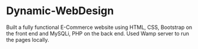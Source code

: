 # Dynamic-WebDesign
Built a fully functional E-Commerce website using HTML, CSS, Bootstrap on the front end and MySQLi, PHP on the back end. Used Wamp server to run the pages locally.
